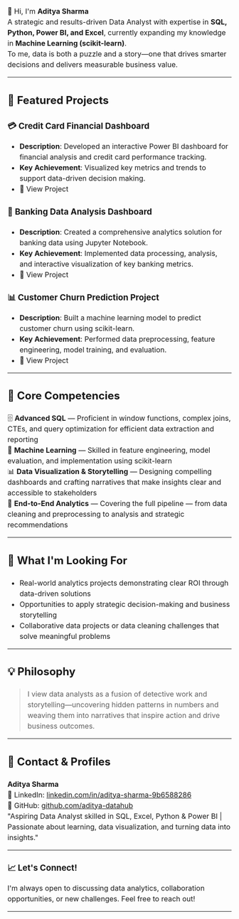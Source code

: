 <div style="font-size:16px; line-height:1.5">

👋 Hi, I'm **Aditya Sharma**  
A strategic and results-driven Data Analyst with expertise in **SQL, Python, Power BI, and Excel**, currently expanding my knowledge in **Machine Learning (scikit-learn)**.  
To me, data is both a puzzle and a story—one that drives smarter decisions and delivers measurable business value.

---

## 🚀 Featured Projects

### 💳 Credit Card Financial Dashboard
- **Description**: Developed an interactive Power BI dashboard for financial analysis and credit card performance tracking.
- **Key Achievement**: Visualized key metrics and trends to support data-driven decision making.
- 🔗 View Project

### 🏦 Banking Data Analysis Dashboard
- **Description**: Created a comprehensive analytics solution for banking data using Jupyter Notebook.
- **Key Achievement**: Implemented data processing, analysis, and interactive visualization of key banking metrics.
- 🔗 View Project

### 📊 Customer Churn Prediction Project
- **Description**: Built a machine learning model to predict customer churn using scikit-learn.
- **Key Achievement**: Performed data preprocessing, feature engineering, model training, and evaluation.
- 🔗 View Project

---

## 🔧 Core Competencies

🗄️ **Advanced SQL** — Proficient in window functions, complex joins, CTEs, and query optimization for efficient data extraction and reporting  
🤖 **Machine Learning** — Skilled in feature engineering, model evaluation, and implementation using scikit-learn  
📊 **Data Visualization & Storytelling** — Designing compelling dashboards and crafting narratives that make insights clear and accessible to stakeholders  
🔎 **End-to-End Analytics** — Covering the full pipeline — from data cleaning and preprocessing to analysis and strategic recommendations

---

## 🎯 What I'm Looking For

- Real-world analytics projects demonstrating clear ROI through data-driven solutions  
- Opportunities to apply strategic decision-making and business storytelling  
- Collaborative data projects or data cleaning challenges that solve meaningful problems

---

## 💡 Philosophy

> I view data analysts as a fusion of detective work and storytelling—uncovering hidden patterns in numbers and weaving them into narratives that inspire action and drive business outcomes.

---

## 👤 Contact & Profiles

**Aditya Sharma**  
💼 LinkedIn: [linkedin.com/in/aditya-sharma-9b6588286](https://linkedin.com/in/aditya-sharma-9b6588286)  
🐙 GitHub: [github.com/aditya-datahub](https://github.com/aditya-datahub)  
"Aspiring Data Analyst skilled in SQL, Excel, Python & Power BI | Passionate about learning, data visualization, and turning data into insights."

---

### 📈 Let's Connect!
I'm always open to discussing data analytics, collaboration opportunities, or new challenges. Feel free to reach out!

---

</div>
